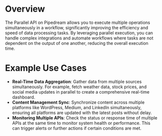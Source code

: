 # Overview

The Parallel API on Pipedream allows you to execute multiple operations simultaneously in a workflow, significantly improving the efficiency and speed of data processing tasks. By leveraging parallel execution, you can handle complex integrations and automate workflows where tasks are not dependent on the output of one another, reducing the overall execution time.

# Example Use Cases

- **Real-Time Data Aggregation**: Gather data from multiple sources simultaneously. For example, fetch weather data, stock prices, and social media updates in parallel to create a comprehensive real-time dashboard.
- **Content Management Sync**: Synchronize content across multiple platforms like WordPress, Medium, and LinkedIn simultaneously, ensuring all platforms are updated with the latest posts without delay.
- **Monitoring Multiple APIs**: Check the status or response time of multiple APIs at the same time to monitor system health or performance. This can trigger alerts or further actions if certain conditions are met.
